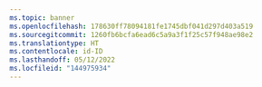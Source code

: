 ```yaml
---
ms.topic: banner
ms.openlocfilehash: 178630ff78094181fe1745dbf041d297d403a519
ms.sourcegitcommit: 1260fb6bcfa6ead6c5a9a3f1f25c57f948ae98e2
ms.translationtype: HT
ms.contentlocale: id-ID
ms.lasthandoff: 05/12/2022
ms.locfileid: "144975934"
---
```

